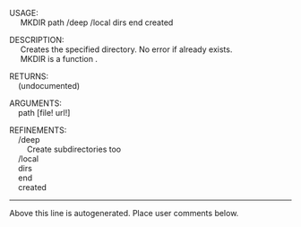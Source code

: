 USAGE:  
&nbsp;&nbsp;&nbsp;&nbsp;&nbsp;MKDIR&nbsp;path&nbsp;/deep&nbsp;/local&nbsp;dirs&nbsp;end&nbsp;created  
  
DESCRIPTION:  
&nbsp;&nbsp;&nbsp;&nbsp;&nbsp;Creates&nbsp;the&nbsp;specified&nbsp;directory.&nbsp;No&nbsp;error&nbsp;if&nbsp;already&nbsp;exists.  
&nbsp;&nbsp;&nbsp;&nbsp;&nbsp;MKDIR&nbsp;is&nbsp;a&nbsp;function&nbsp;.  
  
RETURNS:  
&nbsp;&nbsp;&nbsp;&nbsp;(undocumented)  
  
ARGUMENTS:  
&nbsp;&nbsp;&nbsp;&nbsp;path&nbsp;[file!&nbsp;url!]  
  
REFINEMENTS:  
&nbsp;&nbsp;&nbsp;&nbsp;/deep  
&nbsp;&nbsp;&nbsp;&nbsp;&nbsp;&nbsp;&nbsp;&nbsp;Create&nbsp;subdirectories&nbsp;too  
&nbsp;&nbsp;&nbsp;&nbsp;/local  
&nbsp;&nbsp;&nbsp;&nbsp;dirs  
&nbsp;&nbsp;&nbsp;&nbsp;end  
&nbsp;&nbsp;&nbsp;&nbsp;created  
___
Above this line is autogenerated. Place user comments below.
